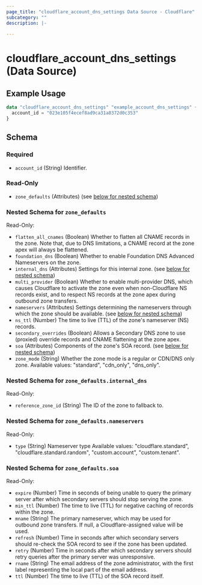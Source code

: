 ```yaml
---
page_title: "cloudflare_account_dns_settings Data Source - Cloudflare"
subcategory: ""
description: |-
  
---
```


# cloudflare_account_dns_settings (Data Source)



## Example Usage

```terraform
data "cloudflare_account_dns_settings" "example_account_dns_settings" {
  account_id = "023e105f4ecef8ad9ca31a8372d0c353"
}
```

<!-- schema generated by tfplugindocs -->
## Schema

### Required

- `account_id` (String) Identifier.

### Read-Only

- `zone_defaults` (Attributes) (see [below for nested schema](#nestedatt--zone_defaults))

<a id="nestedatt--zone_defaults"></a>
### Nested Schema for `zone_defaults`

Read-Only:

- `flatten_all_cnames` (Boolean) Whether to flatten all CNAME records in the zone. Note that, due to DNS limitations, a CNAME record at the zone apex will always be flattened.
- `foundation_dns` (Boolean) Whether to enable Foundation DNS Advanced Nameservers on the zone.
- `internal_dns` (Attributes) Settings for this internal zone. (see [below for nested schema](#nestedatt--zone_defaults--internal_dns))
- `multi_provider` (Boolean) Whether to enable multi-provider DNS, which causes Cloudflare to activate the zone even when non-Cloudflare NS records exist, and to respect NS records at the zone apex during outbound zone transfers.
- `nameservers` (Attributes) Settings determining the nameservers through which the zone should be available. (see [below for nested schema](#nestedatt--zone_defaults--nameservers))
- `ns_ttl` (Number) The time to live (TTL) of the zone's nameserver (NS) records.
- `secondary_overrides` (Boolean) Allows a Secondary DNS zone to use (proxied) override records and CNAME flattening at the zone apex.
- `soa` (Attributes) Components of the zone's SOA record. (see [below for nested schema](#nestedatt--zone_defaults--soa))
- `zone_mode` (String) Whether the zone mode is a regular or CDN/DNS only zone.
Available values: "standard", "cdn_only", "dns_only".

<a id="nestedatt--zone_defaults--internal_dns"></a>
### Nested Schema for `zone_defaults.internal_dns`

Read-Only:

- `reference_zone_id` (String) The ID of the zone to fallback to.


<a id="nestedatt--zone_defaults--nameservers"></a>
### Nested Schema for `zone_defaults.nameservers`

Read-Only:

- `type` (String) Nameserver type
Available values: "cloudflare.standard", "cloudflare.standard.random", "custom.account", "custom.tenant".


<a id="nestedatt--zone_defaults--soa"></a>
### Nested Schema for `zone_defaults.soa`

Read-Only:

- `expire` (Number) Time in seconds of being unable to query the primary server after which secondary servers should stop serving the zone.
- `min_ttl` (Number) The time to live (TTL) for negative caching of records within the zone.
- `mname` (String) The primary nameserver, which may be used for outbound zone transfers. If null, a Cloudflare-assigned value will be used.
- `refresh` (Number) Time in seconds after which secondary servers should re-check the SOA record to see if the zone has been updated.
- `retry` (Number) Time in seconds after which secondary servers should retry queries after the primary server was unresponsive.
- `rname` (String) The email address of the zone administrator, with the first label representing the local part of the email address.
- `ttl` (Number) The time to live (TTL) of the SOA record itself.


